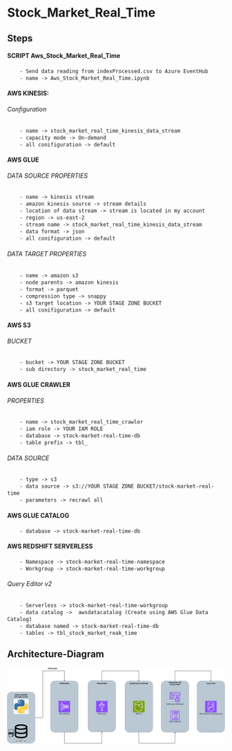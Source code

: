 # Stock_Market_Real_Time
## Steps

#### SCRIPT Aws_Stock_Market_Real_Time
        - Send data reading from indexProcessed.csv to Azure EventHub
        - name -> Aws_Stock_Market_Real_Time.ipynb 

#### AWS KINESIS:
###### Configuration
        - name -> stock_market_real_time_kinesis_data_stream
        - capacity mode -> On-demand
        - all conifiguration -> default

#### AWS GLUE
###### DATA SOURCE PROPERTIES
        - name -> kinesis stream
        - amazon kinesis source -> stream details
        - location of data stream -> stream is located in my account
        - region -> us-east-2
        - stream name -> stock_market_real_time_kinesis_data_stream
        - data format -> json
        - all conifiguration -> default

###### DATA TARGET PROPERTIES
        - name -> amazon s3
        - node parents -> amazon kinesis
        - format -> parquet
        - compression type -> snappy
        - s3 target location -> YOUR STAGE ZONE BUCKET
        - all conifiguration -> default

#### AWS S3
###### BUCKET
        - bucket -> YOUR STAGE ZONE BUCKET
        - sub directory -> stock_market_real_time

#### AWS GLUE CRAWLER
###### PROPERTIES
        - name -> stock_market_real_time_crawler
        - iam role -> YOUR IAM ROLE
        - database -> stock-market-real-time-db
        - table prefix -> tbl_

###### DATA SOURCE
        - type -> s3
        - data source -> s3://YOUR STAGE ZONE BUCKET/stock-market-real-time
        - parameters -> recrawl all

#### AWS GLUE CATALOG
        - database -> stock-market-real-time-db

#### AWS REDSHIFT SERVERLESS
        - Namespace -> stock-market-real-time-namespace
        - Workgroup -> stock-market-real-time-workgroup

###### Query Editor v2
        - Serverless -> stock-market-real-time-workgroup
        - data catalog ->  awsdatacatalog (Create using AWS Glue Data Catalog)
        - database named -> stock-market-real-time-db
        - tables -> tbl_stock_market_reak_time


## Architecture-Diagram
![Architecture-Diagram](Stock-Market-Real-Time-Azure-AWS.jpg)